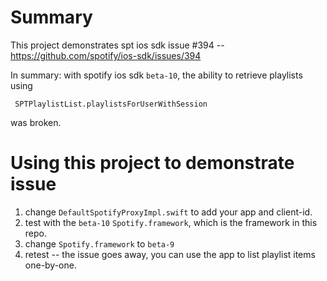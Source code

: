 Summary
=======
This project demonstrates spt ios sdk issue #394 -- https://github.com/spotify/ios-sdk/issues/394

In summary: with spotify ios sdk `beta-10`, the ability to retrieve playlists using

     SPTPlaylistList.playlistsForUserWithSession

was broken.

Using this project to demonstrate issue
=======================================
1.  change `DefaultSpotifyProxyImpl.swift` to add your app and client-id.
1.  test with the `beta-10` `Spotify.framework`, which is the framework in this repo.
1.  change `Spotify.framework` to `beta-9`
1.  retest -- the issue goes away, you can use the app to list playlist items one-by-one.
